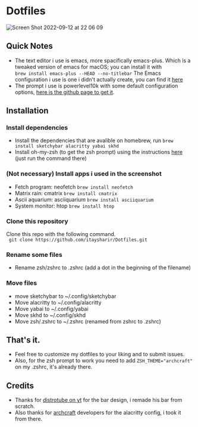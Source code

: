 # Dotfiles
![Screen Shot 2022-09-12 at 22 06 09](https://user-images.githubusercontent.com/87126382/189735560-98678287-7f93-4ada-be43-5a15f7e26cee.jpg)

## Quick Notes
- The text editor i use is emacs, more spacifically emacs-plus. Which is a tweaked version of emacs for macOS; you can install it with <br>
```brew install emacs-plus --HEAD --no-titlebar``` The Emacs configuration i use is one i didn't actually create, you can find it [here](https://github.com/doomemacs/doomemacs)
- The prompt i use is powerlevel10k with some default configuration options, [here is the github page to get it](https://github.com/romkatv/powerlevel10k). 

## Installation
### Install dependencies
- Install the dependencies that are avalible on homebrew, run ```brew install sketchybar alacritty yabai skhd```
- Install oh-my-zsh (to get the zsh prompt) using the instructions [here](https://ohmyz.sh/#install) (just run the command there)

### (Not necessary) Install apps i used in the screenshot
- Fetch program: neofetch ```brew install neofetch```
- Matrix rain: cmatrix ```brew install cmatrix```
- Ascii aquarium: asciiquarium ```brew install asciiquarium```
- System monitor: htop ```brew install htop```

### Clone this repository
Clone this repo with the following command. <br>
``` git clone https://github.com/itaysharir/Dotfiles.git```

### Rename some files
- Rename zsh/zshrc to .zshrc (add a dot in the beginning of the filename)

### Move files
- move sketchybar to ~/.config/sketchybar <br>
- Move alacritty to ~/.config/alacritty <br>
- Move yabai to ~/.config/yabai <br>
- Move skhd to ~/.config/skhd <br>
- Move zsh/.zshrc to ~/.zshrc (renamed from zshrc to .zshrc)

## That's it.
- Feel free to customize my dotfiles to your liking and to submit issues. <br>
- Also, for the zsh prompt to work you need to add ```ZSH_THEME="archcraft"``` on my .zshrc, it's already there.

## Credits
- Thanks for [distrotube on yt](https://www.youtube.com/channel/UCVls1GmFKf6WlTraIb_IaJg) for the bar design, i remade his bar from scratch. <br>
- Also thanks for [archcraft](https://archcraft.io/) developers for the alacritty config, i took it from there.
